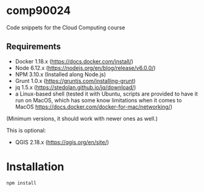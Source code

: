 # comp90024

Code snippets for the Cloud Computing course


## Requirements

* Docker 1.18.x (https://docs.docker.com/install/)
* Node 6.12.x (https://nodejs.org/en/blog/release/v6.0.0/)
* NPM 3.10.x (Installed along Node.js)
* Grunt 1.0.x (https://gruntjs.com/installing-grunt)
* jq 1.5.x (https://stedolan.github.io/jq/download/)
* a Linux-based shell (tested it with Ubuntu, scripts are provided to have it run on MacOS, which has some know limitations when it comes to MacOS https://docs.docker.com/docker-for-mac/networking/)

(Minimum versions, it should work with newer ones as well.)

This is optional:
* QGIS 2.18.x (https://qgis.org/en/site/)

# Installation
``
npm install
``



